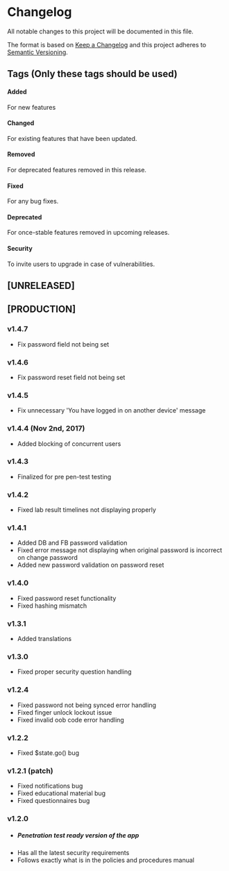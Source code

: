 # Changelog
All notable changes to this project will be documented in this file.

The format is based on [Keep a Changelog](http://keepachangelog.com/en/1.0.0/)
and this project adheres to [Semantic Versioning](http://semver.org/spec/v2.0.0.html).

## Tags (Only these tags should be used)
#### Added
For new features
#### Changed
For existing features that have been updated.
#### Removed
For deprecated features removed in this release.
#### Fixed
For any bug fixes.
#### Deprecated
For once-stable features removed in upcoming releases.
#### Security
To invite users to upgrade in case of vulnerabilities.

## [UNRELEASED]

## [PRODUCTION]

### v1.4.7
* Fix password field not being set

### v1.4.6
* Fix password reset field not being set

### v1.4.5
* Fix unnecessary 'You have logged in on another device' message

### v1.4.4 (Nov 2nd, 2017)
* Added blocking of concurrent users

### v1.4.3
* Finalized for pre pen-test testing

### v1.4.2
* Fixed lab result timelines not displaying properly

### v1.4.1
* Added DB and FB password validation
* Fixed error message not displaying when original password is incorrect on change password
* Added new password validation on password reset


### v1.4.0
* Fixed password reset functionality
* Fixed hashing mismatch

### v1.3.1
* Added translations

### v1.3.0
* Fixed proper security question handling

### v1.2.4
* Fixed password not being synced error handling
* Fixed finger unlock lockout issue
* Fixed invalid oob code error handling


### v1.2.2
* Fixed $state.go() bug

### v1.2.1 (patch)
* Fixed notifications bug
* Fixed educational material bug
* Fixed questionnaires bug

### v1.2.0
* ##### Penetration test ready version of the app
* Has all the latest security requirements
* Follows exactly what is in the policies and procedures manual

